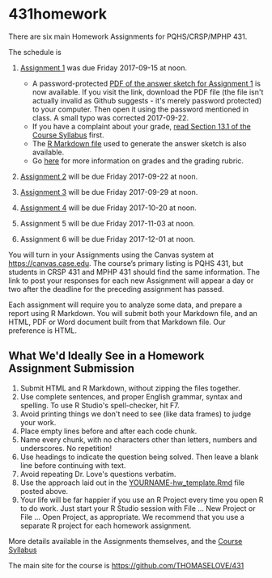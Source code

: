 # 431homework

There are six main Homework Assignments for PQHS/CRSP/MPHP 431.

The schedule is

1. [Assignment 1](https://github.com/THOMASELOVE/431homework/blob/master/431-2017_assignment-1.md) was due Friday 2017-09-15 at noon. 

    + A password-protected [PDF of the answer sketch for Assignment 1](https://github.com/THOMASELOVE/431homework/blob/master/HW1/431-sketch1-pw-2017.pdf) is now available. If you visit the link, download the PDF file (the file isn't actually invalid as Github suggests - it's merely password protected) to your computer. Then open it using the password mentioned in class. A small typo was corrected 2017-09-22. 
    + If you have a complaint about your grade, [read Section 13.1 of the Course Syllabus](https://thomaselove.github.io/431syllabus/general-course-policies.html) first.
    + The [R Markdown file](https://github.com/THOMASELOVE/431homework/blob/master/HW1/431-sketch1-2017.Rmd) used to generate the answer sketch is also available.
    + Go [here](https://github.com/THOMASELOVE/431homework/tree/master/HW1) for more information on grades and the grading rubric.

2. [Assignment 2](https://github.com/THOMASELOVE/431homework/blob/master/431-2017_assignment-2.md) will be due Friday 2017-09-22 at noon.
3. [Assignment 3](https://github.com/THOMASELOVE/431homework/blob/master/431-2017_assignment-3.md) will be due Friday 2017-09-29 at noon.
4. [Assignment 4](https://github.com/THOMASELOVE/431homework/blob/master/431-2017_assignment-4.md) will be due Friday 2017-10-20 at noon.
5. Assignment 5 will be due Friday 2017-11-03 at noon.
6. Assignment 6 will be due Friday 2017-12-01 at noon.

You will turn in your Assignments using the Canvas system at https://canvas.case.edu. The course’s primary listing is PQHS 431, but students in CRSP 431 and MPHP 431 should find the same information. The link to post your responses for each new Assignment will appear a day or two after the deadline for the preceding assignment has passed.

Each assignment will require you to analyze some data, and prepare a report using R Markdown. You will submit both your Markdown file, and an HTML, PDF or Word document built from that Markdown file. Our preference is HTML.

## What We'd Ideally See in a Homework Assignment Submission

1. Submit HTML and R Markdown, without zipping the files together.
2. Use complete sentences, and proper English grammar, syntax and spelling. To use R Studio's spell-checker, hit F7.
3. Avoid printing things we don't need to see (like data frames) to judge your work.
4. Place empty lines before and after each code chunk.
5. Name every chunk, with no characters other than letters, numbers and underscores. No repetition!
6. Use headings to indicate the question being solved. Then leave a blank line before continuing with text.
7. Avoid repeating Dr. Love's questions verbatim.
8. Use the approach laid out in the [YOURNAME-hw_template.Rmd](https://github.com/THOMASELOVE/431homework/blob/master/YOURNAME-hw_template.Rmd) file posted above.
9. Your life will be far happier if you use an R Project every time you open R to do work. Just start your R Studio session with File ... New Project or File ... Open Project, as appropriate. We recommend that you use a separate R project for each homework assignment.

More details available in the Assignments themselves, and the [Course Syllabus](https://thomaselove.github.io/431syllabus)

The main site for the course is https://github.com/THOMASELOVE/431
